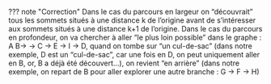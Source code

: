 ??? note "Correction"
    Dans le cas du parcours en largeur on “découvrait” tous les sommets situés à une distance k de l’origine avant de s’intéresser aux sommets situés à une distance k+1 de l’origine. Dans le cas du parcours en profondeur, on va chercher à aller “le plus loin possible” dans le graphe : A  B→ → C → E → I → D, quand on tombe sur “un cul-de-sac” (dans notre exemple, D est un “cul-de-sac”, car une fois en D, on peut uniquement aller en B, or, B a déjà été découvert…), on revient “en arrière” (dans notre exemple, on repart de B pour aller explorer une autre branche : G → F → H) 